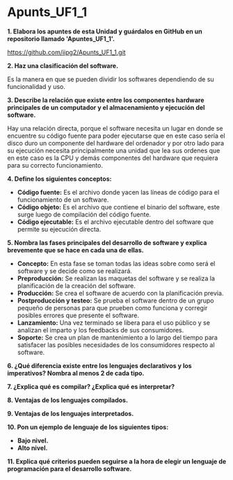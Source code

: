 # Apunts_UF1_1

**1. Elabora los apuntes de esta Unidad y guárdalos en GitHub en un repositorio llamado 'Apuntes_UF1_1'.**  

https://github.com/iipg2/Apunts_UF1_1.git  

**2. Haz una clasificación del software.**  

Es la manera en que se pueden dividir los softwares dependiendo de su funcionalidad y uso.  

**3. Describe la relación que existe entre los componentes hardware principales de un computador y el almacenamiento y ejecución del software.**  

Hay una relación directa, porque el software necesita un lugar en donde se encuentre su código fuente para poder ejecutarse que en este caso sería el disco duro un componente del hardware del ordenador y por otro lado para su ejecución necesita principalmente una unidad que lea sus ordenes que en este caso es la CPU y demás componentes del hardware que requiera para su correcto funcionamiento.  

**4. Define los siguientes conceptos:**  

+ **Código fuente:** Es el archivo donde yacen las líneas de código para el funcionamiento de un software.
+ **Código objeto:** Es el archivo que contiene el binario del software, este surge luego de compilación del código fuente.
+ **Código ejecutable:** Es el archivo ejecutable dentro del software que permite su ejecución directa.  

**5. Nombra las fases principales del desarrollo de software y explica brevemente que se hace en cada una de ellas.**  

+ **Concepto:** En esta fase se toman todas las ideas sobre como será el software y se decide como se realizará.
+ **Preproducción:** Se realizan las maquetas del software y se realiza la planificación de la creación del software.
+ **Producción:** Se crea el software de acuerdo con la planificación previa.
+ **Postproducción y testeo:** Se prueba el software dentro de un grupo pequeño de personas para que prueben como funciona y corregir posibles errores que presente el software.
+ **Lanzamiento:** Una vez terminado se libera para el uso público y se analizan el imparto y los feedbacks de sus consumidores.
+ **Soporte:** Se crea un plan de mantenimiento a lo largo del tiempo para satisfacer las posibles necesidades de los consumidores respecto al software.  

**6. ¿Qué diferencia existe entre los lenguajes declarativos y los imperativos? Nombra al menos 2 de cada tipo.**  

**7. ¿Explica qué es compilar? ¿Explica qué es interpretar?**  

**8. Ventajas de los lenguajes compilados.**  

**9. Ventajas de los lenguajes interpretados.**  

**10. Pon un ejemplo de lenguaje de los siguientes tipos:**  

+ **Bajo nivel.**
+ **Alto nivel.**  

**11. Explica qué criterios pueden seguirse a la hora de elegir un lenguaje de programación para el desarrollo software.**  

